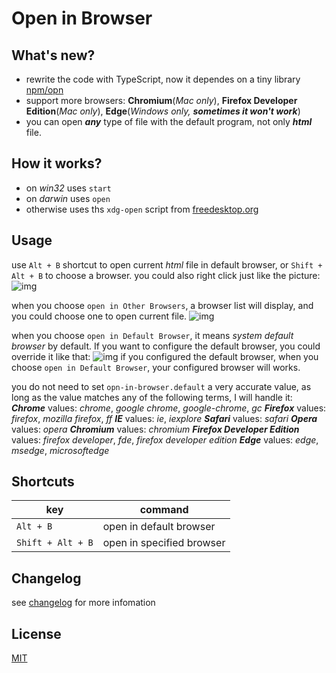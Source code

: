 

# Open in Browser

## What's new?
* rewrite the code with TypeScript, now it dependes on a tiny library [npm/opn](https://www.npmjs.com/package/opn)
* support more browsers: **Chromium**(*Mac only*), **Firefox Developer Edition**(*Mac only*), **Edge**(*Windows only, __sometimes it won't work__*)
* you can open *__any__* type of file with the default program, not only *__html__* file. 

## How it works?
* on *win32* uses `start`
* on *darwin* uses `open`
* otherwise uses ths `xdg-open` script from [freedesktop.org](http://portland.freedesktop.org/xdg-utils-1.0/xdg-open.html)

## Usage
use `Alt + B` shortcut to open current *html* file in default browser, or `Shift + Alt + B` to choose a browser.
you could also right click just like the picture:
![img](https://i.loli.net/2018/08/12/5b6fb8f378e8b.jpg)

when you choose `open in Other Browsers`, a browser list will display, and you could choose one to open current file.
![img](https://i.loli.net/2018/08/12/5b6fb86934f8f.png)

when you choose `open in Default Browser`, it means *system default browser* by default. If you want to configure the default browser, you could override it like that:
![img](https://i.loli.net/2018/08/12/5b6fb86942af1.jpg)
if you configured the default browser, when you choose `open in Default Browser`, your configured browser will works.

you do not need to set `opn-in-browser.default` a very accurate value, as long as the value matches any of the following terms, I will handle it:
__*Chrome*__ values: *chrome*, *google chrome*, *google-chrome*, *gc*
__*Firefox*__ values: *firefox*, *mozilla firefox*, *ff* 
__*IE*__ values: *ie*, *iexplore*
__*Safari*__ values: *safari*
__*Opera*__ values: *opera*
__*Chromium*__ values: *chromium*
__*Firefox Developer Edition*__ values: *firefox developer*, *fde*, *firefox developer edition*
__*Edge*__ values: *edge*, *msedge*, *microsoftedge*

## Shortcuts

|key|command|
|------|------|
|`Alt + B`|open in default browser|
|`Shift + Alt + B`|open in specified browser|

## Changelog
see [changelog](CHANGELOG.MD) for more infomation

## License
[MIT](https://raw.githubusercontent.com/DonJayamanne/bowerVSCode/master/LICENSE)
